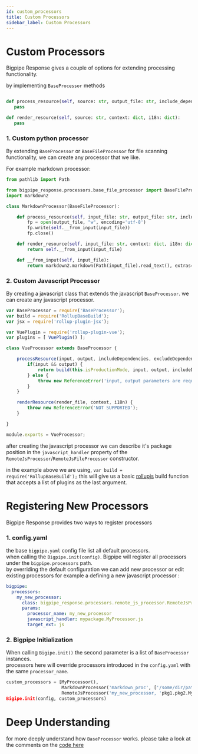 ```yaml
---
id: custom_processors
title: Custom Processors
sidebar_label: Custom Processors
---
```


# Custom Processors

Bigpipe Response gives a couple of options for extending processing functionality. 

by implementing `BaseProcessor` methods

```python

def process_resource(self, source: str, output_file: str, include_dependencies: list, exclude_dependencies: list, options: dict = {}):
   pass

def render_resource(self, source: str, context: dict, i18n: dict):
   pass

```



### 1. Custom python processor 
By extending `BaseProcessor` or `BaseFileProcessor` for file scanning functionality, we can create any processor that we like. 

For example markdown processor:

```python
from pathlib import Path

from bigpipe_response.processors.base_file_processor import BaseFileProcessor
import markdown2

class MarkdownProcessor(BaseFileProcessor):

    def process_resource(self, input_file: str, output_file: str, include_dependencies: list, exclude_dependencies: list, options: dict = {}):
        fp = open(output_file, "w", encoding='utf-8')
        fp.write(self.__from_input(input_file))
        fp.close()

    def render_resource(self, input_file: str, context: dict, i18n: dict):
        return self.__from_input(input_file)

    def __from_input(self, input_file):
        return markdown2.markdown(Path(input_file).read_text(), extras=[])
```



### 2. Custom Javascript Processor  

By creating a javascript class that extends the javascript `BaseProcessor`. we can create any javascript processor.  


```javascript
var BaseProcessor = require('BaseProcessor');
var build = require('RollupBaseBuild');
var jsx = require('rollup-plugin-jsx');

var VuePlugin = require('rollup-plugin-vue');
var plugins = [ VuePlugin() ];

class VueProcessor extends BaseProcessor {

    processResource(input, output, includeDependencies, excludeDependencies) {
        if(input && output) {
            return build(this.isProductionMode, input, output, includeDependencies, excludeDependencies, plugins);
        } else {
            throw new ReferenceError('input, output parameters are require to process the file', input);
        }
    }

    renderResource(render_file, context, i18n) {
        throw new ReferenceError('NOT SUPPORTED');
    }

}

module.exports = VueProcessor;
```

after creating the javascript processor we can describe it's package position in the `javascript_handler` property of the `RemoteJsProcessor`/`RemoteJsFileProcessor` constructor.

in the example above we are using, `var build = require('RollupBaseBuild');`  this will give us a basic [rollupjs](http://rollupjs.org/guide/en/) build function that accepts a list of plugins as the last argument. 

# Registering New Processors 

Bigpipe Response provides two ways to register processors 

### 1. config.yaml
the base `bigpipe.yaml` config file list all default processors.  
when calling the `Bigpipe.init(config)`. Bigpipe will register all processors under the `bigpipe.processors` path.  
by overriding the default configuration we can add new processor or edit existing processors 
for example a defining a new javascript processor : 

```yaml
bigpipe:
  processors:
    my_new_processor:
      class: bigpipe_response.processors.remote_js_processor.RemoteJsProcessor
      params:
        processor_name: my_new_processor
        javascript_handler: mypackage.MyProcessor.js
        target_ext: js
```

### 2. Bigpipe Initialization   
When calling `Bigipe.init()` the second parameter is a list of `BaseProcessor` instances.   
processors here will override processors introduced in the `config.yaml` with the same `processor_name`.
```python
custom_processors = [MyProcessor(), 
                     MarkdownProcessor('markdown_proc', ['/some/dir/path'], ['htm', 'html'], 'html'), 
                     RemoteJsProcessor('my_new_processor, 'pkg1.pkg2.MyJavascriptHandlder.js', 'js')]
Bigipe.init(config, custom_processors)
```



# Deep Understanding 

for more deeply understand how `BaseProcessor` works. please take a look at the comments on the [code here](https://github.com/shacoshe/bigpipe-response/blob/master/bigpipe_response/processors/base_processor.py)

